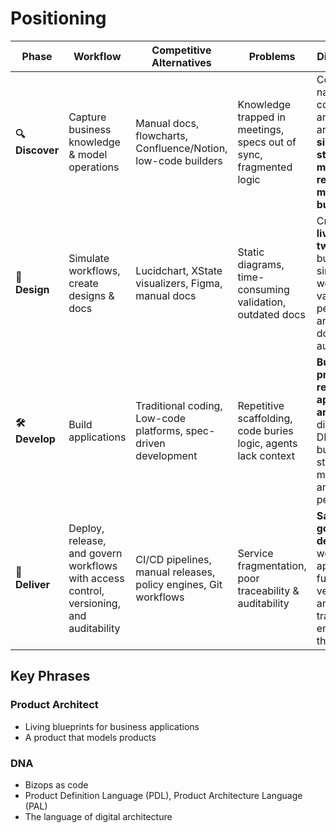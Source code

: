 # Positioning

| **Phase**    | **Workflow**                                          | **Competitive Alternatives**                                  | **Problems**                                                       | **Differentiation**                                                            |
| ------------ | ------------------------------------------------------------- | ------------------------------------------------------------- | ------------------------------------------------------------------ | ----------------------------------------------------------------------------------------------- |
| **🔍 Discover** | Capture business knowledge & model operations | Manual docs, flowcharts, Confluence/Notion, low-code builders | Knowledge trapped in meetings, specs out of sync, fragmented logic | Converts natural conversations and scattered artifacts into a **single, structured, machine-readable model of your business**        |
| **🎨 Design**   | Simulate workflows, create designs & docs              | Lucidchart, XState visualizers, Figma, manual docs                   | Static diagrams, time-consuming validation, outdated docs          | Creates a **living digital twin** of your business — simulate workflows, validate permissions, and generate documentation automatically |
| **🛠️ Develop**  | Build applications                       | Traditional coding, Low-code platforms, spec-driven development          | Repetitive scaffolding, code buries logic, agents lack context  | **Build production-ready applications and AI agents** directly from DNA with built-in rules, state management, and permissions           |
| **🚀 Deliver**  | Deploy, release, and govern workflows with access control, versioning, and auditability             | CI/CD pipelines, manual releases, policy engines, Git workflows | Service fragmentation, poor traceability & auditability           | **Safe, governed deployment** of workflows and applications — full audit trail, versioning, and traceability embedded in the DNA    |

## Key Phrases
### Product Architect
* Living blueprints for business applications
* A product that models products

### DNA
* Bizops as code
* Product Definition Language (PDL), Product Architecture Language (PAL)
* The language of digital architecture